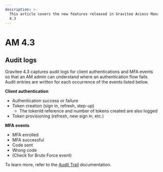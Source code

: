 ```yaml
---
description: >-
  This article covers the new features released in Gravitee Access Management
  4.3
---
```


# AM 4.3

## Audit logs

Gravitee 4.3 captures audit logs for client authentications and MFA events so that an AM admin can understand where an authentication flow fails. Audit entries are written for each occurrence of the events listed below.

**Client authentication**

* Authentication success or failure
* Token creation (sign in, refresh, step-up)
  * The tokenId reference and number of tokens created are also logged
* Token provisioning (refresh, new sign in, etc.)

**MFA events**

* MFA enrolled
* MFA successful
* Code sent
* Wrong code
* (Check for Brute Force event)

To learn more, refer to the [Audit Trail](../../guides/audit-trail.md) documentation.
